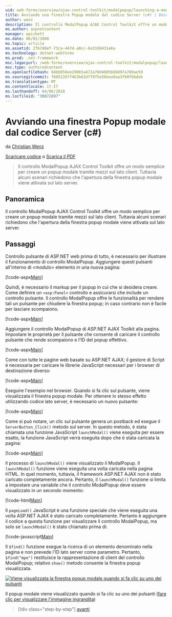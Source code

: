 ```yaml
---
uid: web-forms/overview/ajax-control-toolkit/modalpopup/launching-a-modal-popup-window-from-server-code-cs
title: Avviando una finestra Popup modale dal codice Server (c#) | Documenti Microsoft
author: wenz
description: Il controllo ModalPopup AJAX Control Toolkit offre un modo semplice per creare un popup modale tramite mezzi sul lato client. Tuttavia, alcuni scenari richiedono che t...
ms.author: aspnetcontent
manager: wpickett
ms.date: 06/02/2008
ms.topic: article
ms.assetid: 2f67d8ef-73ca-447d-a0cc-6e3168431e6a
ms.technology: dotnet-webforms
ms.prod: .net-framework
msc.legacyurl: /web-forms/overview/ajax-control-toolkit/modalpopup/launching-a-modal-popup-window-from-server-code-cs
msc.type: authoredcontent
ms.openlocfilehash: 04bb056ee29065a472a70d480568b897a789ae59
ms.sourcegitcommit: f8852267f463b62d7f975e56bea9aa3f68fbbdeb
ms.translationtype: MT
ms.contentlocale: it-IT
ms.lasthandoff: 04/06/2018
ms.locfileid: "30872897"
---
```

<a name="launching-a-modal-popup-window-from-server-code-c"></a>Avviando una finestra Popup modale dal codice Server (c#)
====================
da [Christian Wenz](https://github.com/wenz)

[Scaricare codice](http://download.microsoft.com/download/2/4/0/24052038-f942-4336-905b-b60ae56f0dd5/ModalPopup1.cs.zip) o [Scarica il PDF](http://download.microsoft.com/download/b/6/a/b6ae89ee-df69-4c87-9bfb-ad1eb2b23373/modalpopup1CS.pdf)

> Il controllo ModalPopup AJAX Control Toolkit offre un modo semplice per creare un popup modale tramite mezzi sul lato client. Tuttavia alcuni scenari richiedono che l'apertura della finestra popup modale viene attivata sul lato server.


## <a name="overview"></a>Panoramica

Il controllo ModalPopup AJAX Control Toolkit offre un modo semplice per creare un popup modale tramite mezzi sul lato client. Tuttavia alcuni scenari richiedono che l'apertura della finestra popup modale viene attivata sul lato server.

## <a name="steps"></a>Passaggi

Controllo pulsante di ASP.NET web prima di tutto, è necessario per illustrare il funzionamento di controllo ModalPopup. Aggiungere questi pulsanti all'interno di &lt;modulo&gt; elemento in una nuova pagina:

[!code-aspx[Main](launching-a-modal-popup-window-from-server-code-cs/samples/sample1.aspx)]

Quindi, è necessario il markup per il popup in cui che si desidera creare. Come definire un `<asp:Panel>` controllo e assicurarsi che include un controllo pulsante. Il controllo ModalPopup offre le funzionalità per rendere tali un pulsante per chiudere la finestra popup; in caso contrario non è facile per lasciare scompaiono.

[!code-aspx[Main](launching-a-modal-popup-window-from-server-code-cs/samples/sample2.aspx)]

Aggiungere il controllo ModalPopup di ASP.NET AJAX Toolkit alla pagina. Impostare le proprietà per il pulsante che consente di caricare il controllo pulsante che rende scompaiono e l'ID del popup effettivo.

[!code-aspx[Main](launching-a-modal-popup-window-from-server-code-cs/samples/sample3.aspx)]

Come con tutte le pagine web basate su ASP.NET AJAX; il gestore di Script è necessaria per caricare le librerie JavaScript necessari per i browser di destinazione diverso:

[!code-aspx[Main](launching-a-modal-popup-window-from-server-code-cs/samples/sample4.aspx)]

Eseguire l'esempio nel browser. Quando si fa clic sul pulsante, viene visualizzata il finestra popup modale. Per ottenere lo stesso effetto utilizzando codice lato server, è necessario un nuovo pulsante:

[!code-aspx[Main](launching-a-modal-popup-window-from-server-code-cs/samples/sample5.aspx)]

Come si può notare, un clic sul pulsante genera un postback ed esegue il `ServerButton_Click()` metodo sul server. In questo metodo, è stata chiamata una funzione JavaScript `launchModal()` viene eseguita per essere esatto, la funzione JavaScript verrà eseguita dopo che è stata caricata la pagina:

[!code-aspx[Main](launching-a-modal-popup-window-from-server-code-cs/samples/sample6.aspx)]

Il processo di `launchModal()` viene visualizzato il ModalPopup. Il `launchModal()` funzione viene eseguita una volta caricata nella pagina HTML. In quel momento, tuttavia, il framework ASP.NET AJAX non è stato caricato completamente ancora. Pertanto, il `launchModal()` funzione si limita a impostare una variabile che il controllo ModalPopup deve essere visualizzato in un secondo momento:

[!code-html[Main](launching-a-modal-popup-window-from-server-code-cs/samples/sample7.html)]

Il `pageLoad()` JavaScript è una funzione speciale che viene eseguita una volta ASP.NET AJAX è stato caricato completamente. Pertanto è aggiungere il codice a questa funzione per visualizzare il controllo ModalPopup, ma solo se `launchModal()` è stato chiamato prima di:

[!code-javascript[Main](launching-a-modal-popup-window-from-server-code-cs/samples/sample8.js)]

Il `$find()` funzione esegue la ricerca di un elemento denominato nella pagina e non prevede l'ID lato server come parametro. Pertanto, `$find("mpe")` restituisce la rappresentazione di client del controllo ModalPopup; relativo `show()` metodo consente la finestra popup visualizzata.


[![Viene visualizzata la finestra popup modale quando si fa clic su uno dei pulsanti](launching-a-modal-popup-window-from-server-code-cs/_static/image2.png)](launching-a-modal-popup-window-from-server-code-cs/_static/image1.png)

Il popup modale viene visualizzato quando si fa clic su uno dei pulsanti ([fare clic per visualizzare l'immagine ingrandita](launching-a-modal-popup-window-from-server-code-cs/_static/image3.png))

> [!div class="step-by-step"]
> [avanti](using-modalpopup-with-a-repeater-control-cs.md)
